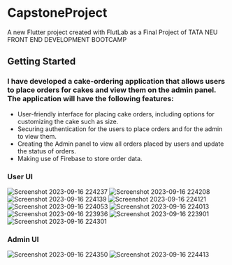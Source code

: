 # CapstoneProject

A new Flutter project created with FlutLab as a Final Project of TATA NEU FRONT END DEVELOPMENT BOOTCAMP

## Getting Started

### I have developed a cake-ordering application that allows users to place orders for cakes and view them on the admin panel. The application will have the following features:
- User-friendly interface for placing cake orders, including options for customizing the cake such as size.
- Securing authentication for the users to place orders and for the admin to view them.
- Creating the Admin panel to view all orders placed by users and update the status of orders.
- Making use of Firebase to store order data.

### User UI

![Screenshot 2023-09-16 224237](https://github.com/Swa26/Capstone-Project/assets/129668745/0e47e3c5-a71d-4457-81b4-1e048ec8a861)
![Screenshot 2023-09-16 224208](https://github.com/Swa26/Capstone-Project/assets/129668745/102b575c-4b1f-4645-854e-f87d852013c2)
![Screenshot 2023-09-16 224139](https://github.com/Swa26/Capstone-Project/assets/129668745/5a62b4ca-3ea5-4571-9151-3d241048b1c8)
![Screenshot 2023-09-16 224121](https://github.com/Swa26/Capstone-Project/assets/129668745/69c90bd7-a679-4d0d-92b3-7d186bf46863)
![Screenshot 2023-09-16 224053](https://github.com/Swa26/Capstone-Project/assets/129668745/c67ba5f3-7575-4632-a0c8-e36c4dd07d87)
![Screenshot 2023-09-16 224013](https://github.com/Swa26/Capstone-Project/assets/129668745/014a5f6f-15b3-48da-bd69-fd69f96f518d)
![Screenshot 2023-09-16 223936](https://github.com/Swa26/Capstone-Project/assets/129668745/32d2ab5f-2f54-4fc5-ac79-3b38bf4d4a16)
![Screenshot 2023-09-16 223901](https://github.com/Swa26/Capstone-Project/assets/129668745/1a6b8b6c-46e1-4980-877e-69c9cfbf5685)
![Screenshot 2023-09-16 224301](https://github.com/Swa26/Capstone-Project/assets/129668745/24d77c7a-37cf-438e-a0f8-caebdcca1f06)

### Admin UI

![Screenshot 2023-09-16 224350](https://github.com/Swa26/Capstone-Project/assets/129668745/fed613ab-5ac5-4e18-be6a-4c9c3b7e1297)
![Screenshot 2023-09-16 224413](https://github.com/Swa26/Capstone-Project/assets/129668745/da730808-8ef6-4966-a34a-0442a8b52473)
